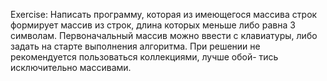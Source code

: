 Exercise: Написать программу, которая из имеющегося массива строк формирует массив из строк, длина
которых меньше либо равна 3 символам. Первоначальный массив можно ввести с клавиатуры, либо задать
на старте выполнения алгоритма. При решении не рекомендуется пользоваться коллекциями, лучше обой-
тись исключительно массивами.